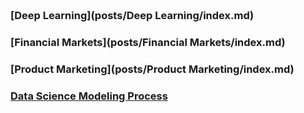 
<span style="display:block; color:blue; margin-top:-90px;"> </span>
[about me](about.md)

<br/>


### [Deep Learning](posts/Deep Learning/index.md)

### [Financial Markets](posts/Financial Markets/index.md)

### [Product Marketing](posts/Product Marketing/index.md)

### [Data Science Modeling Process](posts/DataScienceModelingProcess/20201019DataScienceModelingProcess.md)

